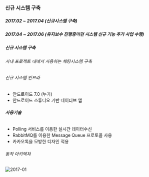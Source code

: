 ### 신규 시스템 구축

##### 2017.02 ~ 2017.04 (신규시스템 구축)
##### 2017.04 ~ 2017.06 (유지보수 진행중이던 시스템 신규 기능 추가 사업 수행)
##### 신규 시스템 구축

###### 사내 프로젝트 내에서 사용하는 채팅시스템 구축

###### 신규 시스템 인프라
  - 안드로이드 7.0 (누가)
  - 안드로이드 스튜디오 기반 네이티브 앱  

###### **사용기술**
  - Polling 서비스를 이용한 실시간 데이터수신
  - RabbitMQ를 이용한 Message Queue 프로토콜 사용
  - 카카오톡을 모방한 디자인 적용
   
###### 동작 아키텍쳐
  ![2017-01](https://user-images.githubusercontent.com/51183027/70996947-37104900-2117-11ea-8093-77696fdec0cc.PNG)
